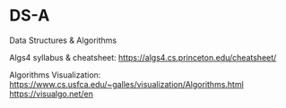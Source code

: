 # DS-A
Data Structures &amp; Algorithms

Algs4 syllabus & cheatsheet: https://algs4.cs.princeton.edu/cheatsheet/

Algorithms Visualization: https://www.cs.usfca.edu/~galles/visualization/Algorithms.html
                          https://visualgo.net/en
